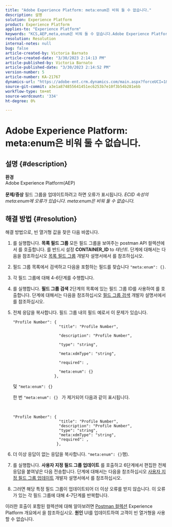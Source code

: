 ```yaml
---
title: "Adobe Experience Platform: meta:enum은 비워 둘 수 없습니다."
description: 설명
solution: Experience Platform
product: Experience Platform
applies-to: "Experience Platform"
keywords: "KCS,AEP,meta,enum은 비워 둘 수 없습니다.Adobe Experience Platform,필드 그룹 업데이트,해결 방법,문제 해결"
resolution: Resolution
internal-notes: null
bug: false
article-created-by: Victoria Barnato
article-created-date: "3/30/2023 2:14:13 PM"
article-published-by: Victoria Barnato
article-published-date: "3/30/2023 2:14:52 PM"
version-number: 5
article-number: KA-21767
dynamics-url: "https://adobe-ent.crm.dynamics.com/main.aspx?forceUCI=1&pagetype=entityrecord&etn=knowledgearticle&id=d7918023-05cf-ed11-b597-6045bd0065b6"
source-git-commit: a3e1a874855641451ec6253b7e10f3b54b281ebb
workflow-type: tm+mt
source-wordcount: '334'
ht-degree: 0%

---
```


# Adobe Experience Platform: meta:enum은 비워 둘 수 없습니다.

## 설명 {#description}

<b>환경</b><br>Adobe Experience Platform(AEP)<br><br><b>문제/증상</b>
필드 그룹을 업데이트하려고 하면 오류가 표시됩니다. *ECID 속성의 meta:enum에 오류가 있습니다. meta:enum은 비워 둘 수 없습니다.*


## 해결 방법 {#resolution}


해결 방법으로, 빈 열거형 값을 찾은 다음 바꿉니다.

1. 를 실행합니다. <b>목록 필드 그룹</b> 모든 필드 그룹을 보여주는 postman API 컬렉션에서 를 호출합니다. 를 반드시 설정 <b>CONTAINER_ID</b> to *테넌트*. 단계에 대해서는 다음을 참조하십시오 [목록 필드 그룹](https://developer.adobe.com/experience-platform-apis/references/schema-registry/#tag/Field-groups/operation/listFieldGroups) 개발자 설명서에서 를 참조하십시오.
2. 필드 그룹 목록에서 검색하고 다음을 포함하는 필드를 찾습니다 `"meta:enum": {}`.
3. 각 필드 그룹에 대해 4-6단계를 수행합니다.
4. 를 실행합니다. <b>필드 그룹 검색</b> 2단계의 목록에 있는 필드 그룹 ID를 사용하여 를 호출합니다. 단계에 대해서는 다음을 참조하십시오 [필드 그룹 검색](https://developer.adobe.com/experience-platform-apis/references/schema-registry/#tag/Field-groups/operation/retrieveFieldGroup) 개발자 설명서에서 를 참조하십시오.
5. 전체 응답을 복사합니다. 필드 그룹 내의 필드 예로서 이 문제가 있습니다.




   ```clike
   "Profile Number": { 
                       "title": "Profile Number",                                     
                       "description": "Profile Number",                                    
                       "type": "string",                                     
                       "meta:xdmType": "string",                                    
                       "required": ,                                    
                       "meta:enum": {}                               
                     },
   ```



   및 `"meta:enum": {}`



   한 번 `"meta:enum": {} ` 가 제거되어 다음과 같이 표시됩니다.

    

   ```clike
   "Profile Number": {
                       "title": "Profile Number",
                       "description": "Profile Number",
                       "type": "string",
                       "meta:xdmType": "string",
                       "required": ,
                      },
   ```
6. 더 이상 응답이 없는 응답을 복사합니다. `"meta:enum": {}`행).
7. 를 실행합니다. <b>사용자 지정 필드 그룹 업데이트</b> 를 호출하고 6단계에서 편집한 전체 응답을 붙여넣은 다음 전송합니다. 단계에 대해서는 다음을 참조하십시오 [사용자 지정 필드 그룹 업데이트](https://developer.adobe.com/experience-platform-apis/references/schema-registry/#tag/Field-groups/operation/patchFieldGroup) 개발자 설명서에서 를 참조하십시오.
8. 그러면 해당 특정 필드 그룹이 업데이트되어 더 이상 오류를 받지 않습니다. 이 오류가 있는 각 필드 그룹에 대해 4-7단계를 반복합니다.


이러한 호출이 포함된 컬렉션에 대해 알아보려면 [Postman 컬렉션](https://experienceleague.adobe.com/docs/experience-platform/landing/platform-apis/postman.html?lang=en#collections) Experience Platform 개요에서 을 참조하십시오.
<b>원인</b>
UI를 업데이트하여 고객이 빈 열거형을 사용할 수 없습니다.
